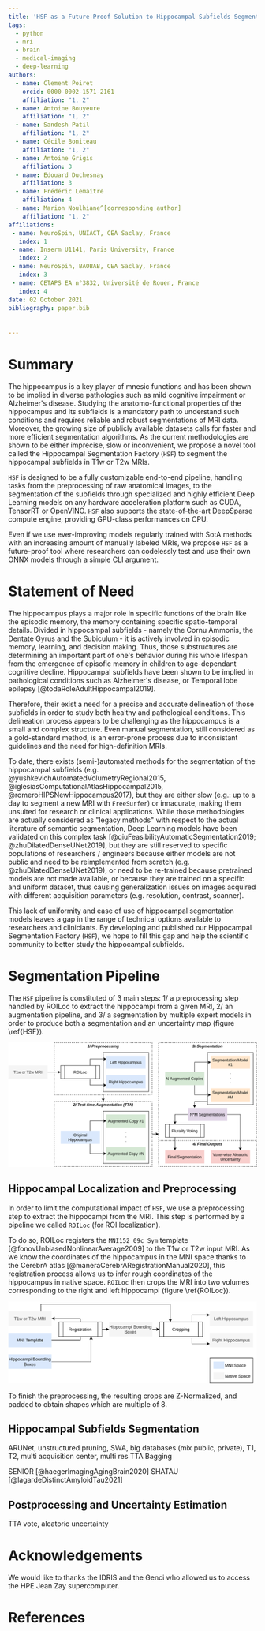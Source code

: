 ```yaml
---
title: 'HSF as a Future-Proof Solution to Hippocampal Subfields Segmentation in MRI'
tags:
  - python
  - mri
  - brain
  - medical-imaging
  - deep-learning
authors:
  - name: Clement Poiret
    orcid: 0000-0002-1571-2161
    affiliation: "1, 2"
  - name: Antoine Bouyeure
    affiliation: "1, 2"
  - name: Sandesh Patil
    affiliation: "1, 2"
  - name: Cécile Boniteau
    affiliation: "1, 2"
  - name: Antoine Grigis
    affiliation: 3
  - name: Edouard Duchesnay
    affiliation: 3
  - name: Frédéric Lemaître
    affiliation: 4
  - name: Marion Noulhiane^[corresponding author]
    affiliation: "1, 2"
affiliations:
 - name: NeuroSpin, UNIACT, CEA Saclay, France
   index: 1
 - name: Inserm U1141, Paris University, France
   index: 2
 - name: NeuroSpin, BAOBAB, CEA Saclay, France
   index: 3
 - name: CETAPS EA n°3832, Université de Rouen, France
   index: 4  
date: 02 October 2021
bibliography: paper.bib


---
```


# Summary

The hippocampus is a key player of mnesic functions and has been shown to be implied in diverse pathologies such as mild cognitive impairment or Alzheimer's disease. Studying the anatomo-functional properties of the hippocampus and its subfields is a mandatory path to understand such conditions and requires reliable and robust segmentations of MRI data. Moreover, the growing size of publicly available datasets calls for faster and more efficient segmentation algorithms. As the current methodologies are shown to be either imprecise, slow or inconvenient, we propose a novel tool called the Hippocampal Segmentation Factory (`HSF`) to segment the hippocampal subfields in T1w or T2w MRIs.

`HSF` is designed to be a fully customizable end-to-end pipeline, handling tasks from the preprocessing of raw anatomical images, to the segmentation of the subfields through specialized and highly efficient Deep Learning models on any hardware acceleration platform such as CUDA, TensorRT or OpenVINO. `HSF` also supports the state-of-the-art DeepSparse compute engine, providing GPU-class performances on CPU.

Even if we use ever-improving models regularly trained with SotA methods with an increasing amount of manually labeled MRIs, we propose `HSF` as a future-proof tool where researchers can codelessly test and use their own ONNX models through a simple CLI argument.

# Statement of Need

The hippocampus plays a major role in specific functions of the brain like the episodic memory, the memory containing specific spatio-temporal details. Divided in hippocampal subfields - namely the Cornu Ammonis, the Dentate Gyrus and the Subiculum - it is actively involved in episodic memory, learning, and decision making. Thus, those substructures are determining an important part of one's behavior during his whole lifespan from the emergence of episofic memory in children to age-dependant cognitive decline. Hippocampal subfields have been shown to be implied in pathological conditions such as Alzheimer's disease, or Temporal lobe epilepsy [@todaRoleAdultHippocampal2019].

Therefore, their exist a need for a precise and accurate delineation of those subfields in order to study both healthy and pathological conditions. This delineation process appears to be challenging as the hippocampus is a small and complex structure. Even manual segmentation, still considered as a gold-standard method, is an error-prone process due to inconsistant guidelines and the need for high-definition MRIs.

To date, there exists (semi-)automated methods for the segmentation of the hippocampal subfields (e.g. @yushkevichAutomatedVolumetryRegional2015, @iglesiasComputationalAtlasHippocampal2015, @romeroHIPSNewHippocampus2017), but they are either slow (e.g.: up to a day to segment a new MRI with `FreeSurfer`) or innacurate, making them unsuited for research or clinical applications. While those methodologies are actually considered as "legacy methods" with respect to the actual literature of semantic segmentation, Deep Learning models have been validated on this complex task [@qiuFeasibilityAutomaticSegmentation2019; @zhuDilatedDenseUNet2019], but they are still reserved to specific populations of researchers / engineers because either models are not public and need to be reimplemented from scratch (e.g. @zhuDilatedDenseUNet2019), or need to be re-trained because pretrained models are not made available, or because they are trained on a specific and uniform dataset, thus causing generalization issues on images acquired with different acquisition parameters (e.g. resolution, contrast, scanner).

This lack of uniformity and ease of use of hippocampal segmentation models leaves a gap in the range of technical options available to researchers and cliniciants. By developing and published our Hippocampal Segmentation Factory (`HSF`), we hope to fill this gap and help the scientific community to better study the hippocampal subfields.

# Segmentation Pipeline

The `HSF` pipeline is constituted of 3 main steps: 1/ a preprocessing step handled by ROILoc to extract the hippocampi from a given MRI, 2/ an augmentation pipeline, and 3/ a segmentation by multiple expert models in order to produce both a segmentation and an uncertainty map (figure \ref{HSF}).

![Overview of the Hippocampal Segmentation Factory segmentation pipeline.\label{HSF}](figures/hsf.png)

## Hippocampal Localization and Preprocessing

In order to limit the computational impact of `HSF`, we use a preprocessing step to extract the hippocampi from the MRI. This step is performed by a pipeline we called `ROILoc` (for ROI localization).

To do so, ROILoc registers the `MNI152 09c Sym` template [@fonovUnbiasedNonlinearAverage2009] to the T1w or T2w input MRI. As we know the coordinates of the hippocampus in the MNI space thanks to the CerebrA atlas [@maneraCerebrARegistrationManual2020], this registration process allows us to infer rough coordinates of the hippocampus in native space. `ROILoc` then crops the MRI into two volumes corresponding to the right and left hippocampi (figure \ref{ROILoc}).

![ROILoc pipeline. The pipeline is a registration based pipeline to locate a specific region of interest (ROI) like the hippocampus, and crop a given MRI around its bounding boxes.\label{ROILoc}](figures/roiloc.png)

To finish the preprocessing, the resulting crops are Z-Normalized, and padded to obtain shapes which are multiple of 8.

## Hippocampal Subfields Segmentation

ARUNet, unstructured pruning, SWA, big databases (mix public, private), T1, T2, multi acquisition center, multi res
TTA Bagging

SENIOR [@haegerImagingAgingBrain2020]
SHATAU [@lagardeDistinctAmyloidTau2021]

## Postprocessing and Uncertainty Estimation

TTA vote, aleatoric uncertainty

# Acknowledgements

We would like to thanks the IDRIS and the Genci who allowed us to access the HPE Jean Zay supercomputer.

# References
